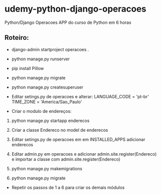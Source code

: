 # udemy-python-django-operacoes
Python/Django Operacoes APP do curso de Python em 6 horas

## Roteiro:

* django-admin startproject operacoes .

* python manage.py runserver

* pip install Pillow

* python manage.py migrate

* python manage.py createsuperuser

* Editar setings.py de operacoes e alterar:
LANGUAGE_CODE = 'pt-br'
TIME_ZONE = 'America/Sao_Paulo'

* Criar o modulo de endereços: 

1) python manage.py startapp enderecos

2) Criar a classe Endereco no model de enderecos

3) Editar setings.py de operacoes em em INSTALLED_APPS adicionar enderecos

4) Editar admin.py em operacoes e adicionar admin.site.register(Endereco) e importar a classe com admin.site.register(Endereco) 

5) python manage.py makemigrations

6) python manage.py migrate

* Repetir os passos de 1 a 6 para criar os demais módulos